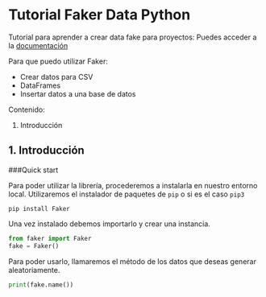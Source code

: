 # Tutorial Faker Data Python

Tutorial para aprender a crear data fake para proyectos:
Puedes acceder a la [documentación](https://faker.readthedocs.io/en/master/)

Para que puedo utilizar Faker:
* Crear datos para CSV
* DataFrames
* Insertar datos a una base de datos

Contenido:

1. Introducción 


## 1. Introducción

###Quick start

Para poder utilizar la librería, procederemos a instalarla en nuestro entorno local. Utilizaremos el instalador de paquetes de `pip` o si es el caso `pip3`

````
pip install Faker
````

Una vez instalado debemos importarlo y crear una instancia.
```python
from faker import Faker
fake = Faker()
```

Para poder usarlo, llamaremos el método de los datos que deseas generar aleatoriamente.

````python
print(fake.name())
````
